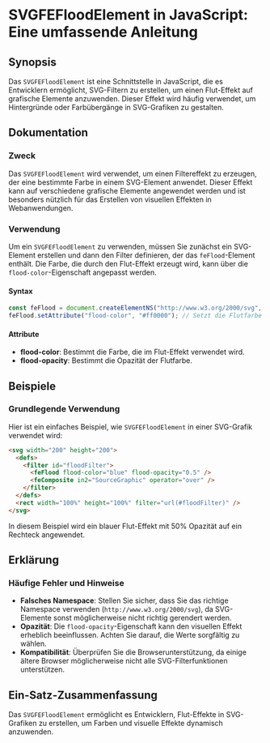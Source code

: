 <!--
Meta Description: # SVGFEFloodElement in JavaScript: Eine umfassende Anleitung ## Synopsis Das `SVGFEFloodElement` ist eine Schnittstelle in JavaScript, die es Entwickl...
Meta Keywords: svg, die, effekt, flood, svgfefloodelement
-->

# SVGFEFloodElement in JavaScript: Eine umfassende Anleitung

## Synopsis
Das `SVGFEFloodElement` ist eine Schnittstelle in JavaScript, die es Entwicklern ermöglicht, SVG-Filtern zu erstellen, um einen Flut-Effekt auf grafische Elemente anzuwenden. Dieser Effekt wird häufig verwendet, um Hintergründe oder Farbübergänge in SVG-Grafiken zu gestalten.

## Dokumentation
### Zweck
Das `SVGFEFloodElement` wird verwendet, um einen Filtereffekt zu erzeugen, der eine bestimmte Farbe in einem SVG-Element anwendet. Dieser Effekt kann auf verschiedene grafische Elemente angewendet werden und ist besonders nützlich für das Erstellen von visuellen Effekten in Webanwendungen.

### Verwendung
Um ein `SVGFEFloodElement` zu verwenden, müssen Sie zunächst ein SVG-Element erstellen und dann den Filter definieren, der das `feFlood`-Element enthält. Die Farbe, die durch den Flut-Effekt erzeugt wird, kann über die `flood-color`-Eigenschaft angepasst werden.

#### Syntax
```javascript
const feFlood = document.createElementNS("http://www.w3.org/2000/svg", "feFlood");
feFlood.setAttribute("flood-color", "#ff0000"); // Setzt die Flutfarbe auf Rot
```

#### Attribute
- **flood-color**: Bestimmt die Farbe, die im Flut-Effekt verwendet wird.
- **flood-opacity**: Bestimmt die Opazität der Flutfarbe.

## Beispiele
### Grundlegende Verwendung
Hier ist ein einfaches Beispiel, wie `SVGFEFloodElement` in einer SVG-Grafik verwendet wird:

```html
<svg width="200" height="200">
  <defs>
    <filter id="floodFilter">
      <feFlood flood-color="blue" flood-opacity="0.5" />
      <feComposite in2="SourceGraphic" operator="over" />
    </filter>
  </defs>
  <rect width="100%" height="100%" filter="url(#floodFilter)" />
</svg>
```

In diesem Beispiel wird ein blauer Flut-Effekt mit 50% Opazität auf ein Rechteck angewendet.

## Erklärung
### Häufige Fehler und Hinweise
- **Falsches Namespace**: Stellen Sie sicher, dass Sie das richtige Namespace verwenden (`http://www.w3.org/2000/svg`), da SVG-Elemente sonst möglicherweise nicht richtig gerendert werden.
- **Opazität**: Die `flood-opacity`-Eigenschaft kann den visuellen Effekt erheblich beeinflussen. Achten Sie darauf, die Werte sorgfältig zu wählen.
- **Kompatibilität**: Überprüfen Sie die Browserunterstützung, da einige ältere Browser möglicherweise nicht alle SVG-Filterfunktionen unterstützen.

## Ein-Satz-Zusammenfassung
Das `SVGFEFloodElement` ermöglicht es Entwicklern, Flut-Effekte in SVG-Grafiken zu erstellen, um Farben und visuelle Effekte dynamisch anzuwenden.